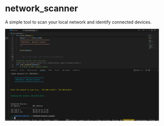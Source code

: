 # network_scanner
A simple tool to scan your local network and identify connected devices.



![Network scanner in action image](/netscanner.png)

